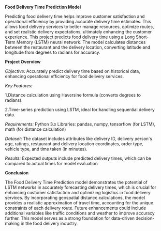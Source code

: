 **Food Delivery Time Prediction Model**

Predicting food delivery time helps improve customer satisfaction and operational efficiency by providing accurate delivery time estimates. This allows food delivery services to better manage resources, optimize routes, and set realistic delivery expectations, ultimately enhancing the customer experience.
This project predicts food delivery time using a Long Short-Term Memory (LSTM) neural network. The model calculates distances between the restaurant and the delivery location, converting latitude and longitude from degrees to radians for accuracy.

**Project Overview**

*Objective:* Accurately predict delivery time based on historical data, enhancing operational efficiency for food delivery services.

*Key Features:*

1.Distance calculation using Haversine formula (converts degrees to radians).

2.Time-series prediction using LSTM, ideal for handling sequential delivery data.

*Requirements:*
Python 3.x
Libraries: pandas, numpy, tensorflow (for LSTM), math (for distance calculation)

*Dataset:*
The dataset includes attributes like delivery ID, delivery person's age, ratings, restaurant and delivery location coordinates, order type, vehicle type, and time taken (in minutes).

*Results:*
Expected outputs include predicted delivery times, which can be compared to actual times for model evaluation

**Conclusion**

The Food Delivery Time Prediction model demonstrates the potential of LSTM networks in accurately forecasting delivery times, which is crucial for enhancing customer satisfaction and optimizing logistics in food delivery services. By incorporating geospatial distance calculations, the model provides a realistic approximation of travel time, accounting for the unique constraints of each delivery route. Future enhancements could include additional variables like traffic conditions and weather to improve accuracy further. This model serves as a strong foundation for data-driven decision-making in the food delivery industry.
